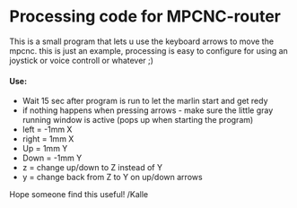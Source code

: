 # Processing code for MPCNC-router
This is a small program that lets u use the keyboard arrows to move the mpcnc. this is just an example, processing is easy to configure for using an joystick or voice controll or whatever ;)

#### Use:<br>
* Wait 15 sec after program is run to let the marlin start and get redy
* if nothing happens when pressing arrows - make sure the little gray running window is active (pops up when starting the program)
* left = -1mm X
* right = 1mm X
* Up = 1mm Y
* Down = -1mm Y
* z = change up/down to Z instead of Y
* y = change back from Z to Y on up/down arrows
  
Hope someone find this useful!
/Kalle

